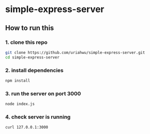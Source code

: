 # simple-express-server

## How to run this

### 1. clone this repo

```bash
git clone https://github.com/uriahwu/simple-express-server.git
cd simple-express-server
```

### 2. install dependencies

```bash
npm install
```

### 3. run the server on port 3000

```bash
node index.js
```

### 4. check server is running

```bash
curl 127.0.0.1:3000
```

